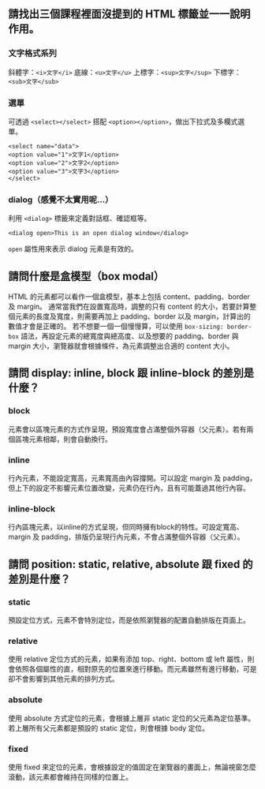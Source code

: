 ﻿## 請找出三個課程裡面沒提到的 HTML 標籤並一一說明作用。
### 文字格式系列
斜體字：`<i>文字</i>`
底線：`<u>文字</u>`
上標字：`<sup>文字</sup>`
下標字：`<sub>文字</sub>`
### 選單
可透過 `<select></select>` 搭配 `<option></option>`，做出下拉式及多欄式選單。
```htmlmixed
<select name="data">
<option value="1">文字1</option>
<option value="2">文字2</option>
<option value="3">文字3</option>
</select>
```
### dialog（感覺不太實用呢...）
利用 `<dialog>` 標籤來定義對話框、確認框等。
```htmlmixed
<dialog open>This is an open dialog window</dialog>
```
`open` 屬性用來表示 dialog 元素是有效的。

## 請問什麼是盒模型（box modal）
HTML 的元素都可以看作一個盒模型，基本上包括 content、padding、border 及 margin。
通常當我們在設置寬高時，調整的只有 content 的大小，若要計算整個元素的長度及寬度，則需要再加上 padding、border 以及 margin，計算出的數值才會是正確的。
若不想要一個一個慢慢算，可以使用 `box-sizing: border-box` 語法，再設定元素的總寬度與總高度、以及想要的 padding、border 與 margin 大小，瀏覽器就會根據條件，為元素調整出合適的 content 大小。

## 請問 display: inline, block 跟 inline-block 的差別是什麼？
### block
元素會以區塊元素的方式作呈現，預設寬度會占滿整個外容器（父元素）。若有兩個區塊元素相鄰，則會自動換行。
### inline
行內元素，不能設定寬高，元素寬高由內容撐開。可以設定 margin 及 padding，但上下的設定不影響元素位置改變，元素仍在行內，且有可能蓋過其他行內容。
### inline-block
行內區塊元素，以inline的方式呈現，但同時擁有block的特性。可設定寬高、margin 及 padding，排版仍呈現行內元素，不會占滿整個外容器（父元素）。

## 請問 position: static, relative, absolute 跟 fixed 的差別是什麼？
### static
預設定位方式，元素不會特別定位，而是依照瀏覽器的配置自動排版在頁面上。
### relative
使用 relative 定位方式的元素，如果有添加 top、right、bottom 或 left 屬性，則會依照各個屬性的直，相對原先的位置來進行移動。而元素雖然有進行移動，可是卻不會影響到其他元素的排列方式。
### absolute
使用 absolute 方式定位的元素，會根據上層非 static 定位的父元素為定位基準。若上層所有父元素都是預設的 static 定位，則會根據 body 定位。
### fixed
使用 fixed 來定位的元素，會根據設定的值固定在瀏覽器的畫面上，無論視窗怎麼滾動，該元素都會維持在同樣的位置上。